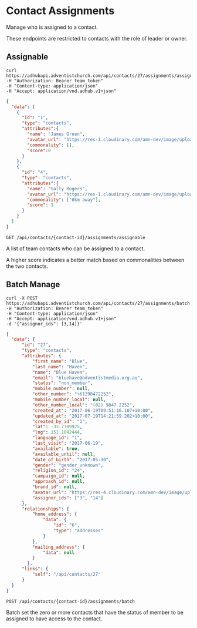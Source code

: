 # Contact Assignments

Manage who is assigned to a contact.

These endpoints are restricted to contacts with the role of leader or owner.

## Assignable

```shell
curl https://adhubapi.adventistchurch.com/api/contacts/27/assignments/assignable
-H "Authorization: Bearer team_token"
-H "Content-type: application/json"
-H "Accept: application/vnd.adhub.v1+json"
```
```json
{
  "data": [
    {
      "id": "1",
      "type": "contacts",
      "attributes":{
        "name": "James Green",
        "avatar_url": "https://res-1.cloudinary.com/amn-dev/image/upload/w_200,h_200/l_text:Arial_50_bold:SS,co_white/avatar_green.jpg",
        "commonality": [],
        "score":0
      }
    },
    {
      "id": "4",
      "type": "contacts",
      "attributes":{
        "name": "Sally Rogers",
        "avatar_url": "https://res-1.cloudinary.com/amn-dev/image/upload/w_200,h_200/l_text:Arial_50_bold:SS,co_white/avatar_green.jpg",
        "commonality": ["0km away"],
        "score": 1
      }
    }
  ]
}

```

`GET /api/contacts/{contact-id}/assignments/assignable`

A list of team contacts who can be assigned to a contact.

A higher score indicates a better match based on commonalities between the two contacts.


## Batch Manage

```shell
curl -X POST https://adhubapi.adventistchurch.com/api/contacts/27/assignments/batch
-H "Authorization: Bearer team_token"
-H "Content-type: application/json"
-H "Accept: application/vnd.adhub.v1+json"
-d '{"assignor_ids": [3,14]}'
```
```json
{
  "data": {
      "id": "27",
      "type": "contacts",
      "attributes": {
          "first_name": "Blue",
          "last_name": "Haven",
          "name": "Blue Haven",
          "email": "bluehave@adventistmedia.org.au",
          "status": "non_member",
          "mobile_number": null,
          "other_number": "+61298472252",
          "mobile_number_local": null,
          "other_number_local": "(02) 9847 2252",
          "created_at": "2017-06-19T09:51:16.107+10:00",
          "updated_at": "2017-07-19T14:21:59.202+10:00",
          "created_by_id": "1",
          "lat": -33.7309925,
          "lng": 151.1042444,
          "language_id": "1",
          "last_visit": "2017-06-19",
          "available": true,
          "available_until": null,
          "date_of_birth": "2017-05-30",
          "gender": "gender_unknown",
          "religion_id": "24",
          "campaign_id": null,
          "approach_id": null,
          "brand_id": null,
          "avatar_url": "https://res-4.cloudinary.com/amn-dev/image/upload/c_fill,f_auto,h_200,w_200/avatar-27.png",
          "assignor_ids": ["3", "14"]
      },
      "relationships": {
          "home_address": {
              "data": {
                  "id": "6",
                  "type": "addresses"
              }
          },
          "mailing_address": {
              "data": null
          }
        },
      "links": {
          "self": "/api/contacts/27"
      }
  }
}
```

`POST /api/contacts/{contact-id}/assignments/batch`

Batch set the zero or more contacts that have the status of member to be assigned to have access to the contact.